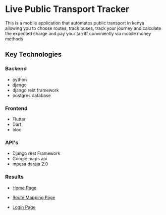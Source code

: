 # Live Public Transport Tracker

This is a mobile application that automates public transport in kenya allowing you to choose routes, track buses, track your journey and calculate the expected charge and pay your tarriff conviniently via mobile money methods

## Key Technologies

### Backend 
   - python
   - django
   - django rest framework
   - postgres database
  
### Frontend 
  - Flutter
  - Dart
  - bloc

### API's
  - Django rest Framework
  - Google maps api
  - mpesa daraja 2.0

### Results

  - [Home Page](https://github.com/BasilNjoga/live_public_transport_tracker/tree/main/homepage.jpg 'Home Page')

  - [Route Mapping Page](https://github.com/BasilNjoga/live_public_transport_tracker/tree/main/routemapping.jpg 'Route Mapping Page')

- [Login Page](https://github.com/BasilNjoga/live_public_transport_tracker/tree/main/loginpage.jpg 'login page')





